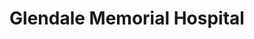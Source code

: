 ---
layout: base
permalink: locations/{{ California | slug }}/{{ Glendale | slug }}/{{ Glendale Memorial Hospital | punc | slug }}/
tags: locations
title: Glendale Memorial Hospital
---